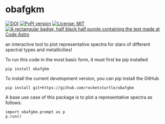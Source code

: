 # obafgkm
[![DOI](https://zenodo.org/badge/DOI/10.5281/zenodo.16762220.svg)](https://doi.org/10.5281/zenodo.16762220)
[![PyPI version](https://badge.fury.io/py/obafgkm.svg?icon=si%3Apython)](https://badge.fury.io/py/obafgkm)
[![License: MIT](https://img.shields.io/badge/License-MIT-yellow.svg)](https://opensource.org/licenses/MIT)
[![A rectangular badge, half black half purple containing the text made at Code Astro](https://img.shields.io/badge/Made%20at-Code/Astro-blueviolet.svg)](https://semaphorep.github.io/codeastro/)

an interactive tool to plot representative spectra for stars of different spectral types and metallicities!

To run this code in the most basic form, it must first be pip installed

`pip install obafgkm`

To install the current development version, you can pip install the GitHub

`pip install git+https://github.com/rocketxturtle/obafgkm`

A base use case of this package is to plot a representative spectra as follows:

```
import obafgkm.prompt as p
p.run()
```
